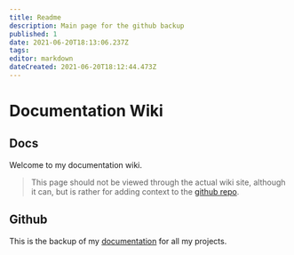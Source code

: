 ```yaml
---
title: Readme
description: Main page for the github backup
published: 1
date: 2021-06-20T18:13:06.237Z
tags: 
editor: markdown
dateCreated: 2021-06-20T18:12:44.473Z
---
```


# Documentation Wiki

## Docs

Welcome to my documentation wiki.
> This page should not be viewed through the actual wiki site, although it can, but is rather for adding context to the [github repo](https://github.com/RoryNesbitt/wiki).

## Github

This is the backup of my [documentation](https://docs.rorynesbittdesign.com) for all my projects.
